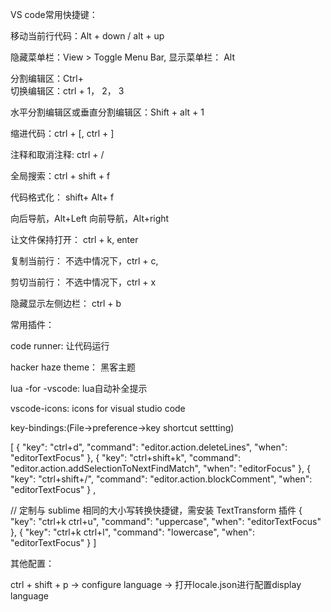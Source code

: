 VS code常用快捷键：

移动当前行代码：Alt + down / alt + up

隐藏菜单栏：View > Toggle Menu Bar, 显示菜单栏： Alt

分割编辑区：Ctrl+\
切换编辑区：ctrl + 1， 2， 3

水平分割编辑区或垂直分割编辑区：Shift + alt + 1

缩进代码：ctrl + [, ctrl + ]

注释和取消注释: ctrl + /

全局搜索：ctrl + shift + f

代码格式化： shift+ Alt+ f

向后导航，Alt+Left
向前导航，Alt+right

让文件保持打开： ctrl + k, enter

复制当前行： 不选中情况下，ctrl + c, 

剪切当前行： 不选中情况下，ctrl + x

隐藏显示左侧边栏： ctrl + b


常用插件：

code runner: 让代码运行

hacker haze theme： 黑客主题

lua -for -vscode: lua自动补全提示

vscode-icons: icons for visual studio code

 

key-bindings:(File->preference->key shortcut settting)

[
     { "key": "ctrl+d", "command": "editor.action.deleteLines", "when": "editorTextFocus" }, 
     { "key": "ctrl+shift+k", "command": "editor.action.addSelectionToNextFindMatch", "when": "editorFocus" },
     { "key": "ctrl+shift+/", "command": "editor.action.blockComment", "when": "editorTextFocus" } ,

// 定制与 sublime 相同的大小写转换快捷键，需安装 TextTransform 插件
    {
        "key": "ctrl+k ctrl+u",
        "command": "uppercase",
        "when": "editorTextFocus"
    },
    {
        "key": "ctrl+k ctrl+l",
        "command": "lowercase",
        "when": "editorTextFocus"
    }
]


其他配置：

ctrl + shift + p -> configure language -> 打开locale.json进行配置display language